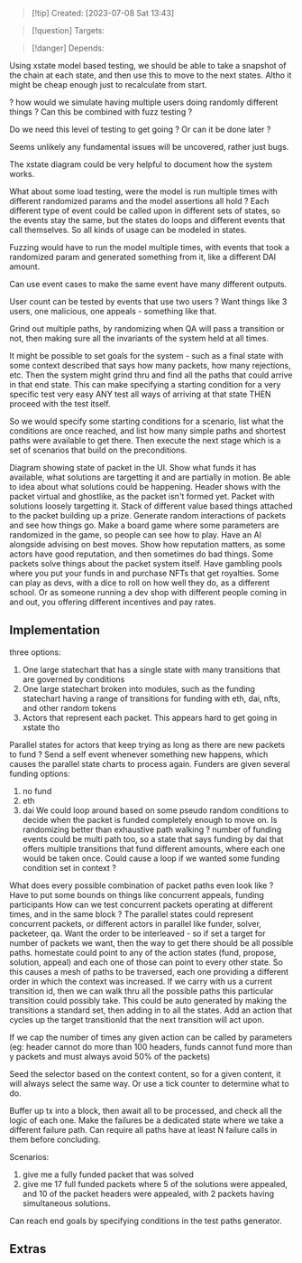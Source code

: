 
>[!tip] Created: [2023-07-08 Sat 13:43]

>[!question] Targets: 

>[!danger] Depends: 

Using xstate model based testing, we should be able to take a snapshot of the chain at each state, and then use this to move to the next states.  Altho it might be cheap enough just to recalculate from start.

? how would we simulate having multiple users doing randomly different things ?  Can this be combined with fuzz testing ?

Do we need this level of testing to get going ?  Or can it be done later ?

Seems unlikely any fundamental issues will be uncovered, rather just bugs.

The xstate diagram could be very helpful to document how the system works.

What about some load testing, were the model is run multiple times with different randomized params and the model assertions all hold ?  Each different type of event could be called upon in different sets of states, so the events stay the same, but the states do loops and different events that call themselves.  So all kinds of usage can be modeled in states.

Fuzzing would have to run the model multiple times, with events that took a randomized param and generated something from it, like a different DAI amount.

Can use event cases to make the same event have many different outputs.

User count can be tested by events that use two users ?  Want things like 3 users, one malicious, one appeals - something like that.

Grind out multiple paths, by randomizing when QA will pass a transition or not, then making sure all the invariants of the system held at all times.

It might be possible to set goals for the system - such as a final state with some context described that says how many packets, how many rejections, etc.  Then the system might grind thru and find all the paths that could arrive in that end state.  This can make specifying a starting condition for a very specific test very easy ANY test all ways of arriving at that state THEN proceed with the test itself.

So we would specify some starting conditions for a scenario, list what the conditions are once reached, and list how many simple paths and shortest paths were available to get there.  Then execute the next stage which is a set of scenarios that build on the preconditions.

Diagram showing state of packet in the UI.
Show what funds it has available, what solutions are targetting it and are partially in motion.
Be able to idea about what solutions could be happening.
Header shows with the packet virtual and ghostlike, as the packet isn't formed yet.
Packet with solutions loosely targetting it.
Stack of different value based things attached to the packet building up a prize.
Generate random interactions of packets and see how things go.
Make a board game where some parameters are randomized in the game, so people can see how to play.  Have an AI alongside advising on best moves.  Show how reputation matters, as some actors have good reputation, and then sometimes do bad things.
Some packets solve things about the packet system itself.
Have gambling pools where you put your funds in and purchase NFTs that get royalties.
Some can play as devs, with a dice to roll on how well they do, as a different school.
Or as someone running a dev shop with different people coming in and out, you offering different incentives and pay rates.

## Implementation
three options:
1. One large statechart that has a single state with many transitions that are governed by conditions
2. One large statechart broken into modules, such as the funding statechart having a range of transitions for funding with eth, dai, nfts, and other random tokens
3. Actors that represent each packet.  This appears hard to get going in xstate tho

Parallel states for actors that keep trying as long as there are new packets to fund ?
Send a self event whenever something new happens, which causes the parallel state charts to process again.
Funders are given several funding options:
1. no fund
2. eth
3. dai
We could loop around based on some pseudo random conditions to decide when the packet is funded completely enough to move on.
Is randomizing better than exhaustive path walking ?
number of funding events could be multi path too, so a state that says funding by dai that offers multiple transitions that fund different amounts, where each one would be taken once.  Could cause a loop if we wanted some funding condition set in context ?

What does every possible combination of packet paths even look like ?
Have to put some bounds on things like concurrent appeals, funding participants
How can we test concurrent packets operating at different times, and in the same block ?
The parallel states could represent concurrent packets, or different actors in parallel like funder, solver, packeteer, qa.
Want the order to be interleaved - so if set a target for number of packets we want, then the way to get there should be all possible paths.
homestate could point to any of the action states (fund, propose, solution, appeal) and each one of those can point to every other state.  So this causes a mesh of paths to be traversed, each one providing a different order in which the context was increased.
If we carry with us a current transition id, then we can walk thru all the possible paths this particular transition could possibly take.
This could be auto generated by making the transitions a standard set, then adding in to all the states.
Add an action that cycles up the target transitionId that the next transition will act upon.

If we cap the number of times any given action can be called by parameters (eg: header cannot do more than 100 headers, funds cannot fund more than y packets and must always avoid 50% of the packets)

Seed the selector based on the context content, so for a given content, it will always select the same way.  Or use a tick counter to determine what to do.

Buffer up tx into a block, then await all to be processed, and check all the logic of each one.
Make the failures be a dedicated state where we take a different failure path.
Can require all paths have at least N failure calls in them before concluding.

Scenarios:
1. give me a fully funded packet that was solved
2. give me 17 full funded packets where 5 of the solutions were appealed, and 10 of the packet headers were appealed, with 2 packets having simultaneous solutions.

Can reach end goals by specifying conditions in the test paths generator.


## Extras